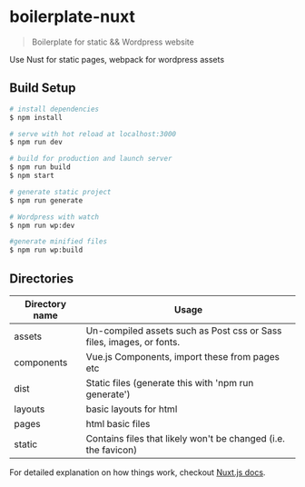 # boilerplate-nuxt

> Boilerplate for static && Wordpress website

Use Nust for static pages, webpack for wordpress assets

## Build Setup

``` bash
# install dependencies
$ npm install

# serve with hot reload at localhost:3000
$ npm run dev

# build for production and launch server
$ npm run build
$ npm start

# generate static project
$ npm run generate

# Wordpress with watch
$ npm run wp:dev

#generate minified files
$ npm run wp:build
```

## Directories
| Directory name | Usage |
| ------ | ------ |
| assets | Un-compiled assets such as Post css or Sass files, images, or fonts. |
| components | Vue.js Components, import these from pages etc |
| dist | Static files (generate this with 'npm run generate') |
| layouts | basic layouts for html |
| pages | html basic files |
| static | Contains files that likely won't be changed (i.e. the favicon) |

For detailed explanation on how things work, checkout [Nuxt.js docs](https://nuxtjs.org).
